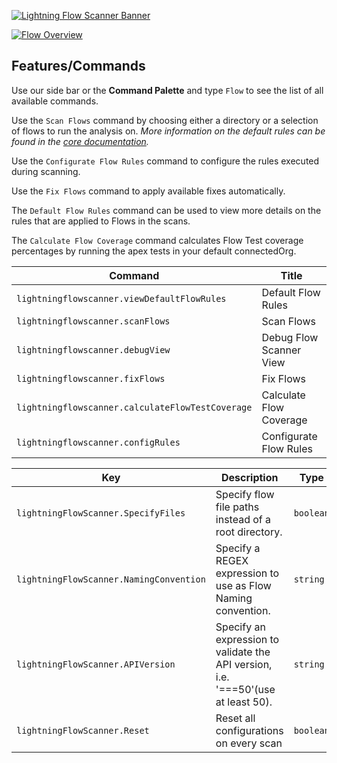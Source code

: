  [![Lightning Flow Scanner Banner](media/bannerslim.png)](https://github.com/Flow-Scanner)

[![Flow Overview](media/demo.gif)](https://github.com/Flow-Scanner)

## Features/Commands

Use our side bar or the **Command Palette** and type `Flow` to see the list of all available commands.

Use the `Scan Flows` command by choosing either a directory or a selection of flows to run the analysis on.
*More information on the default rules can be found in the [core  documentation](https://github.com/Flow-Scanner/lightning-flow-scanner-ce).*

Use the `Configurate Flow Rules` command to configure the rules executed during scanning.

Use the `Fix Flows` command to apply available fixes automatically.

The `Default Flow Rules` command can be used to view more details on the rules that are applied to Flows in the scans.

The `Calculate Flow Coverage` command calculates Flow Test coverage percentages by running the apex tests in your default connectedOrg.

<!-- commands -->

| Command                                          | Title                   |
| ------------------------------------------------ | ----------------------- |
| `lightningflowscanner.viewDefaultFlowRules`      | Default Flow Rules      |
| `lightningflowscanner.scanFlows`                 | Scan Flows              |
| `lightningflowscanner.debugView`                 | Debug Flow Scanner View |
| `lightningflowscanner.fixFlows`                  | Fix Flows               |
| `lightningflowscanner.calculateFlowTestCoverage` | Calculate Flow Coverage |
| `lightningflowscanner.configRules`               | Configurate Flow Rules  |

<!-- commands -->

<!-- configs -->

| Key                                     | Description                                                                       | Type      | Default                       |
| --------------------------------------- | --------------------------------------------------------------------------------- | --------- | ----------------------------- |
| `lightningFlowScanner.SpecifyFiles`     | Specify flow file paths instead of a root directory.                              | `boolean` | `false`                       |
| `lightningFlowScanner.NamingConvention` | Specify a REGEX expression to use as Flow Naming convention.                      | `string`  | `"[A-Za-z0-9]+_[A-Za-z0-9]+"` |
| `lightningFlowScanner.APIVersion`       | Specify an expression to validate the API version, i.e. '===50'(use at least 50). | `string`  | `">50"`                       |
| `lightningFlowScanner.Reset`            | Reset all configurations on every scan                                            | `boolean` | `false`                       |

<!-- configs -->
